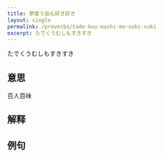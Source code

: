 ```yaml
---
title: 蓼食う虫も好き好き
layout: single
permalink: /proverbs/tade-kuu-mushi-mo-suki-suki
excerpt: たでくうむしもすきすき
---
```


たでくうむしもすきすき

## 意思

百人百味

## 解释

## 例句

